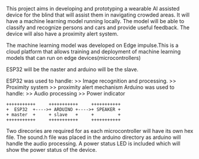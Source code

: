 This project aims in developing and prototyping a  wearable AI assisted device for the blind that will assist them in navigating crowded areas. It will have a machine learning model running locally. The model will be able to classify and recognize persons and cars and provide useful feedback. The device will also have a proximity alert system.

The machine learning model was developed on Edge impulse.This is a cloud platform that allows training and deployment of machine learning models that can run on edge devices(microcontrollers)

ESP32 will be the naster and arduino will be the slave.

ESP32 was used to handle:
                >> Image recognition and processing.
                >> Proximity system
                >> proximity alert mechanism
Arduino was used to handle:
                >> Audio processing
                >> Power indicator


    +++++++++++     +++++++++++     +++++++++++
    +  ESP32  +---->+ ARDUINO +---->+ SPEAKER +
    + master  +     + slave   +     +         +
    +++++++++++     +++++++++++     +++++++++++

Two direcories are required for as each microcontroller will have its own hex file. The sound.h file was placed in the arduino directory as arduino will handle the audio processing.
A power status LED is included which will show the power status of the device.

                

